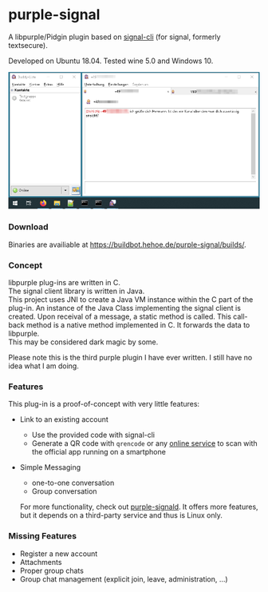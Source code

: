 # purple-signal

A libpurple/Pidgin plugin based on [signal-cli](https://github.com/AsamK/signal-cli) (for signal, formerly textsecure).

Developed on Ubuntu 18.04. Tested wine 5.0 and Windows 10.

![Instant Message](/screenshot_win32.png?raw=true "Instant Message on Windows Screenshot")  

### Download

Binaries are availiable at https://buildbot.hehoe.de/purple-signal/builds/.

### Concept

libpurple plug-ins are written in C.  
The signal client library is written in Java.  
This project uses JNI to create a Java VM instance within the C part of the plug-in. An instance of the Java Class implementing the signal client is created. Upon receival of a message, a static method is called. This call-back method is a native method implemented in C. It forwards the data to libpurple.  
This may be considered dark magic by some.

Please note this is the third purple plugin I have ever written. I still have no idea what I am doing.

### Features

This plug-in is a proof-of-concept with very little features:

* Link to an existing account  
  * Use the provided code with signal-cli
  * Generate a QR code with `qrencode` or any [online service](https://www.the-qrcode-generator.com/) to scan with the official app running on a smartphone
* Simple Messaging
  * one-to-one conversation
  * Group conversation
  
  For more functionality, check out [purple-signald](https://github.com/hoehermann/libpurple-signald). It offers more features, but it depends on a third-party service and thus is Linux only.

### Missing Features

* Register a new account
* Attachments
* Proper group chats
* Group chat management (explicit join, leave, administration, …)
